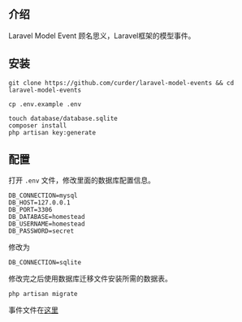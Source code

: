 ## 介绍
Laravel Model Event 顾名思义，Laravel框架的模型事件。



## 安装
```
git clone https://github.com/curder/laravel-model-events && cd laravel-model-events

cp .env.example .env

touch database/database.sqlite
composer install
php artisan key:generate
```

## 配置

打开 `.env` 文件，修改里面的数据库配置信息。

```
DB_CONNECTION=mysql
DB_HOST=127.0.0.1
DB_PORT=3306
DB_DATABASE=homestead
DB_USERNAME=homestead
DB_PASSWORD=secret
```

修改为

```
DB_CONNECTION=sqlite
```

修改完之后使用数据库迁移文件安装所需的数据表。

```
php artisan migrate
```

事件文件在[这里](https://curder.gitbooks.io/laravel_study/content/model/laravel-model-event.html)